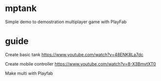 # mptank

Simple demo to demostration multiplayer game with PlayFab

# guide
Create basic tank
https://www.youtube.com/watch?v=48ENK8La7dc

Create mobile controller
https://www.youtube.com/watch?v=8-X3BmvtXT0

Make multi with Playfab